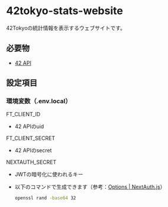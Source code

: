 # 42tokyo-stats-website

42Tokyoの統計情報を表示するウェブサイトです。

## 必要物

- [42 API](https://api.intra.42.fr/apidoc)

## 設定項目

### 環境変数（.env.local）

FT_CLIENT_ID

- 42 APIのuid

FT_CLIENT_SECRET

- 42 APIのsecret

NEXTAUTH_SECRET

- JWTの暗号化に使われるキー

- 以下のコマンドで生成できます（参考：[Options \| NextAuth\.js](https://next-auth.js.org/configuration/options#secret)）

  ```bash
  openssl rand -base64 32
  ```
